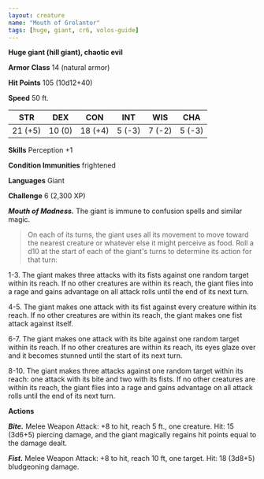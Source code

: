 ```yaml
---
layout: creature
name: "Mouth of Grolantor"
tags: [huge, giant, cr6, volos-guide]
---
```


**Huge giant (hill giant), chaotic evil**

**Armor Class** 14 (natural armor)

**Hit Points** 105 (10d12+40)

**Speed** 50 ft.

|   STR   |   DEX   |   CON   |   INT   |   WIS   |   CHA   |
|:-----:|:-----:|:-----:|:-----:|:-----:|:-----:|
| 21 (+5) | 10 (0) | 18 (+4) | 5 (-3) | 7 (-2) | 5 (-3) |

**Skills** Perception +1

**Condition Immunities** frightened

**Languages** Giant

**Challenge** 6 (2,300 XP)

***Mouth of Madness.*** The giant is immune to confusion spells and similar magic.

>On each of its turns, the giant uses all its movement to move toward the nearest creature or whatever else it might perceive as food. Roll a d10 at the start of each of the giant's turns to determine its action for that turn:

1-3. The giant makes three attacks with its fists against one random target within its reach. If no other creatures are within its reach, the giant flies into a rage and gains advantage on all attack rolls until the end of its next turn.

4-5. The giant makes one attack with its fist against every creature within its reach. If no other creatures are within its reach, the giant makes one fist attack against itself.

6-7. The giant makes one attack with its bite against one random target within its reach. If no other creatures are within its reach, its eyes glaze over and it becomes stunned until the start of its next turn.

8-10. The giant makes three attacks against one random target within its reach: one attack with its bite and two with its fists. If no other creatures are within its reach, the giant flies into a rage and gains advantage on all attack rolls until the end of its next turn.

**Actions**

***Bite.*** Melee Weapon Attack: +8 to hit, reach 5 ft., one creature. Hit: 15 (3d6+5) piercing damage, and the giant magically regains hit points equal to the damage dealt.

***Fist.*** Melee Weapon Attack: +8 to hit, reach 10 ft, one target. Hit: 18 (3d8+5) bludgeoning damage.

